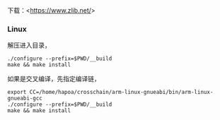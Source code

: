 下载：<<https://www.zlib.net/>>

### Linux

解压进入目录，

```shell
./configure --prefix=$PWD/__build
make && make install
```

如果是交叉编译，先指定编译链，

```shell
export CC=/home/hapoa/crosschain/arm-linux-gnueabi/bin/arm-linux-gnueabi-gcc
./configure --prefix=$PWD/__build
make && make install
```

